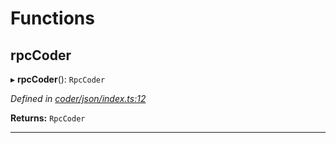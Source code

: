 

# Functions

<a id="rpccoder"></a>

##  rpcCoder

▸ **rpcCoder**(): `RpcCoder`

*Defined in [coder/json/index.ts:12](https://github.com/polkadot-js/api/blob/4748e8c/packages/rpc-provider/src/coder/json/index.ts#L12)*

**Returns:** `RpcCoder`

___

